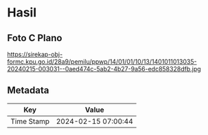 # Hasil

## Foto C Plano

https://sirekap-obj-formc.kpu.go.id/28a9/pemilu/ppwp/14/01/01/10/13/1401011013035-20240215-003031--0aed474c-5ab2-4b27-9a56-edc858328dfb.jpg


## Metadata

| Key        | Value               |
| ---------- | ------------------- |
| Time Stamp | 2024-02-15 07:00:44 |




